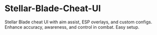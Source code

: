 # Stellar-Blade-Cheat-UI
Stellar Blade cheat UI with aim assist, ESP overlays, and custom configs. Enhance accuracy, awareness, and control in combat. Easy setup.
